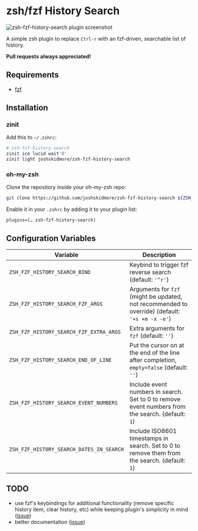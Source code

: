 # zsh/fzf History Search
![zsh-fzf-history-search plugin screenshot](https://josh.sh/5UPr.png)

A simple zsh plugin to replace `Ctrl-r` with an fzf-driven, searchable list of history.

**Pull requests always appreciated!**

## Requirements
* [fzf](https://github.com/junegunn/fzf)

## Installation

### zinit

Add this to `~/.zshrc`:

```sh
# zsh-fzf-history-search
zinit ice lucid wait'0'
zinit light joshskidmore/zsh-fzf-history-search
```

### oh-my-zsh

Clone the repository inside your oh-my-zsh repo:

``` sh
git clone https://github.com/joshskidmore/zsh-fzf-history-search ${ZSH_CUSTOM:=~/.oh-my-zsh/custom}/plugins/zsh-fzf-history-search
```

Enable it in your `.zshrc` by adding it to your plugin list:

```
plugins=(… zsh-fzf-history-search)
```

## Configuration Variables

| Variable                                  | Description                                                                                       |
| ----------------------------------------- | ------------------------------------------------------------------------------------------------- |
| `ZSH_FZF_HISTORY_SEARCH_BIND`             | Keybind to trigger fzf reverse search (default: `'^r'`)                                           |
| `ZSH_FZF_HISTORY_SEARCH_FZF_ARGS`         | Arguments for `fzf` (might be updated, not recommended to override) (default: `'+s +m -x -e'`)    |
| `ZSH_FZF_HISTORY_SEARCH_FZF_EXTRA_ARGS`   | Extra arguments for `fzf` (default: `''`)                                                         |
| `ZSH_FZF_HISTORY_SEARCH_END_OF_LINE`      | Put the cursor on at the end of the line after completion, `empty=false` (default: `''`)          |
| `ZSH_FZF_HISTORY_SEARCH_EVENT_NUMBERS`    | Include event numbers in search.  Set to 0 to remove event numbers from the search. (default: `1`)|
| `ZSH_FZF_HISTORY_SEARCH_DATES_IN_SEARCH`  | Include ISO8601 timestamps in search.  Set to 0 to remove them from the search. (default: `1`)    |


## TODO
* use fzf's keybindings for additional functionality (remove specific history item, clear history, etc) while keeping plugin's simplicity in mind ([issue](https://github.com/joshskidmore/zsh-fzf-history-search/issues/10))
* better documentation ([issue](https://github.com/joshskidmore/zsh-fzf-history-search/issues/11))

